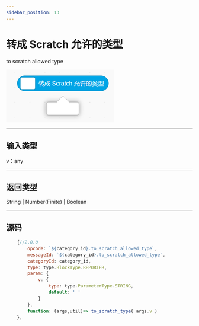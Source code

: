 ```yaml
---
sidebar_position: 13
---
```

# 转成 Scratch 允许的类型

to scratch allowed type   

![img](img\to_scratch_allowed_type\image.png)  

***
## 输入类型
v：any  

***
## 返回类型
String | Number(Finite) | Boolean


***
## 源码
```js title="/categorys/string_and_type.js"
    {//2.0.0
        opcode: `${category_id}.to_scratch_allowed_type`,
        messageId: `${category_id}.to_scratch_allowed_type`,
        categoryId: category_id,
        type: type.BlockType.REPORTER,
        param: {
            v: {
                type: type.ParameterType.STRING,
                default: ' '
            }
        },
        function: (args,util)=> to_scratch_type( args.v )
    },
```
